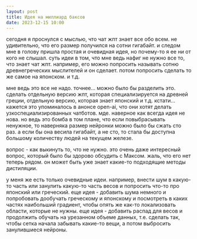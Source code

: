 ```yaml
---
layout: post
title: Идея на миллиард баксов
date: 2023-12-15 10:00
---
```


сегодня я проснулся с мыслью, что чат жпт знает все обо всем. не удивительно, что его размер получился на сотни гигабайт.
и следом мне в голову пришла простая и очевидная идея, но почему-то я ее ни от кого не слышал.
суть идеи в том, что мне ведь нафиг не нужно все то, что знает чат жпт. например, его можно попросить называть сотню
древнегреческих мыслителей и он сделает. потом попросить сделать то же самое на японском. и т.д.

мне ведь это все не надо. точнее... можно было бы разделить это. сделать отдельную версию жпт, которая специализируется 
на древней греции, отдельную версию, которая знает японский и т.д.
кстати... кажется это упоминалось в анонсе open-ai, что они хотят делать узкоспециализированных чатботов.
мде. наверное как всегда идея не нова.
но ведь это бомба в том плане, что если повыбрасывать ненужное, то наверняка размер нейронки можно было бы сжать сто раз.
а если бы она весила гигабайт, а не сто, то стала бы доступна большому количеству людей на текущем железе.

вопрос - как выкинуть то, что не нужно. это очень даже интересный вопрос, который было бы здорово обсудить с Максом. жаль,
что его нет теперь рядом. он может быть уже знает какие-то подходящие методы дистиляции.

у меня же есть только очевидные идеи. например, внести шум в какую-то часть или занулить какую-то часть весов и попросить
что-то про японский или греческий. еще идея - добавить шума немного и попробовать дообучать греческому и японскому и посмотреть
в каких частях наибольший градиент, чтобы опять же как-то локализовать области, которые не нужны. еще идея - добавить распад
для весов и продолжить обучать на урезанном объеме данных, т.е. сделать так, чтобы сетка начала забывать какие-то вещи, а потом
выбросить занулившиеся нейроны.
